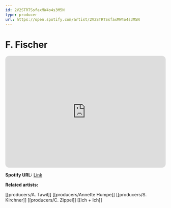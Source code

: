 ```yaml
---
id: 2V2STRTSsfaxMW4o4s3M5N
type: producer
url: https://open.spotify.com/artist/2V2STRTSsfaxMW4o4s3M5N
---
```

# F. Fischer

<iframe style="border-radius:12px" src="https://open.spotify.com/embed/artist/2V2STRTSsfaxMW4o4s3M5N" width="100%" height="352" frameBorder="0" allowfullscreen="" allow="autoplay; clipboard-write; encrypted-media; fullscreen; picture-in-picture" loading="lazy"></iframe>

**Spotify URL:** [Link](https://open.spotify.com/artist/2V2STRTSsfaxMW4o4s3M5N)

**Related artists:**

[[producers/A. Tawil]]
[[producers/Annette Humpe]]
[[producers/S. Kirchner]]
[[producers/C. Zippel]]
[[Ich + Ich]]
